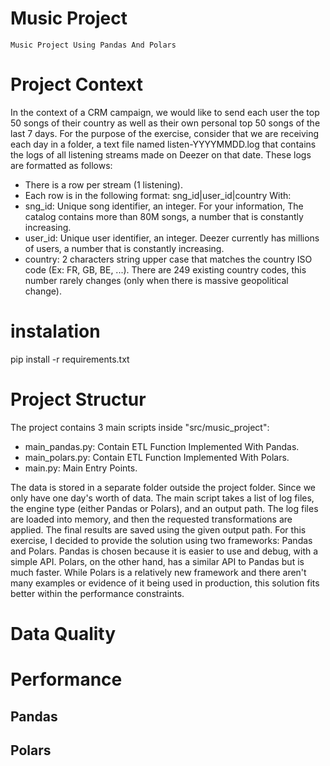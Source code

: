 

# Music Project



    Music Project Using Pandas And Polars

# Project Context


In the context of a CRM campaign, we would like to send each user the top 50 songs of their country as well as their own personal top 50 songs of the last 7 days. For the purpose of the exercise, consider that we are receiving each day in a folder, a text file named listen-YYYYMMDD.log that contains the logs of all listening streams made on Deezer on that date. These logs are formatted as follows:
 - There is a row per stream (1 listening).
 - Each row is in the following format: sng_id|user_id|country
With:
 - sng_id: Unique song identifier, an integer. For your information, The catalog contains more than 80M songs, a number that is constantly increasing.
 - user_id: Unique user identifier, an integer. Deezer currently has millions of users, a number that is constantly increasing.
 - country: 2 characters string upper case that matches the country ISO
code (Ex: FR, GB, BE, ...). There are 249 existing country codes, this number rarely changes (only when there is massive geopolitical change).

# instalation

pip install -r requirements.txt

# Project Structur



The project contains 3 main scripts inside "src/music_project":
 * main_pandas.py: Contain ETL Function Implemented With Pandas.
 * main_polars.py: Contain ETL Function Implemented With Polars.
 * main.py: Main Entry Points. 

The data is stored in a separate folder outside the project folder. Since we only have one day's worth of data. The main script takes a list of log files, the engine type (either Pandas or Polars), and an output path. The log files are loaded into memory, and then the requested transformations are applied. The final results are saved using the given output path. For this exercise, I decided to provide the solution using two frameworks: Pandas and Polars. Pandas is chosen because it is easier to use and debug, with a simple API. Polars, on the other hand, has a similar API to Pandas but is much faster. While Polars is a relatively new framework and there aren't many examples or evidence of it being used in production, this solution fits better within the performance constraints.

# Data Quality



# Performance


## Pandas


## Polars

